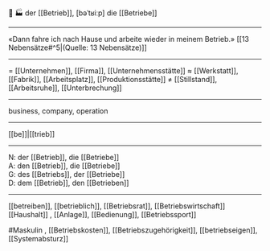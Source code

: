 🔵 🏭 der [[Betrieb]], [bəˈtʁiːp]
die [[Betriebe]]

---
«Dann fahre ich nach Hause und arbeite wieder in meinem Betrieb.»  [[13 Nebensätze#^5|(Quelle: 13 Nebensätze)]] 


---
= [[Unternehmen]], [[Firma]], [[Unternehmensstätte]]
≈ [[Werkstatt]], [[Fabrik]], [[Arbeitsplatz]], [[Produktionsstätte]]
≠ [[Stillstand]], [[Arbeitsruhe]], [[Unterbrechung]]

---
business, company, operation

---
[[be]]|[[trieb]]

---
N: der [[Betrieb]], die [[Betriebe]]  
A: den [[Betrieb]], die [[Betriebe]]  
G: des [[Betriebs]], der [[Betriebe]]  
D: dem [[Betrieb]], den [[Betrieben]] 

---
[[betreiben]], [[betrieblich]], [[Betriebsrat]], [[Betriebswirtschaft]]
[[Haushalt]]
, [[Anlage]], [[Bedienung]], [[Betriebssport]]

#Maskulin , [[Betriebskosten]], [[Betriebszugehörigkeit]], [[betriebseigen]], [[Systemabsturz]]